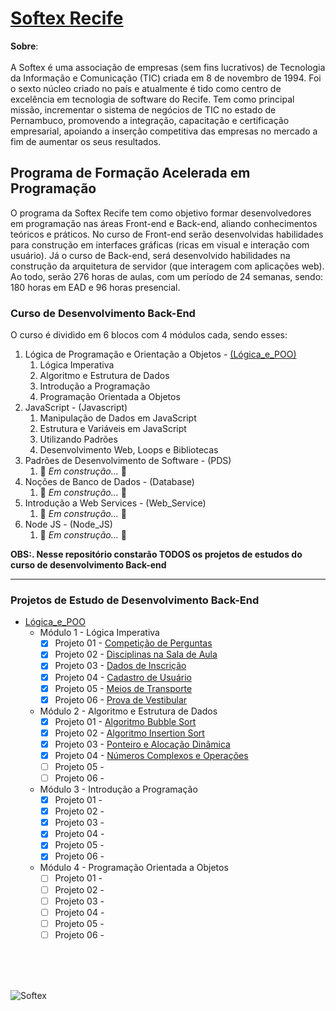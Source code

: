 # [Softex Recife](http://www.softexrecife.org.br/)

**Sobre**:
<br/>
<br/>
A Softex é uma associação de empresas (sem fins lucrativos) de Tecnologia da Informação e Comunicação (TIC) criada em 8 de novembro de 1994. Foi o sexto núcleo criado no país e atualmente é tido como centro de excelência em tecnologia de software do Recife. Tem como principal missão, incrementar o sistema de negócios de TIC no estado de Pernambuco, promovendo a integração, capacitação e certificação empresarial, apoiando a inserção competitiva das empresas no mercado a fim de aumentar os seus resultados.

## Programa de Formação Acelerada em Programação
O programa da Softex Recife tem como objetivo formar desenvolvedores em programação nas áreas Front-end e Back-end, aliando conhecimentos teóricos e práticos. No curso de Front-end serão desenvolvidas habilidades para construção em interfaces gráficas (ricas em visual e interação com usuário). Já o curso de Back-end, será desenvolvido habilidades na construção da arquitetura de servidor (que interagem com aplicações web). Ao todo, serão 276 horas de aulas, com um período de 24 semanas, sendo: 180 horas em EAD e 96 horas presencial.

### Curso de Desenvolvimento Back-End

O curso é dividido em 6 blocos com 4 módulos cada, sendo esses:
<br/>
1. Lógica de Programação e Orientação a Objetos - [(Lógica_e_POO)](https://github.com/0liveiraVictor/Softex/tree/main/L%C3%B3gica_e_POO)
	1. Lógica Imperativa
	2. Algoritmo e Estrutura de Dados
	3. Introdução a Programação
	4. Programação Orientada a Objetos
2. JavaScript - (Javascript)
	1. Manipulação de Dados em JavaScript
	2. Estrutura e Variáveis em JavaScript
	3. Utilizando Padrões
	4. Desenvolvimento Web, Loops e Bibliotecas
3. Padrões de Desenvolvimento de Software - (PDS)
	1.  🚧 *Em construção...* 🚧
4. Noções de Banco de Dados - (Database)
	1.  🚧 *Em construção...* 🚧
5. Introdução a Web Services - (Web_Service)
	1.  🚧 *Em construção...* 🚧
6. Node JS - (Node_JS)
	1.  🚧 *Em construção...* 🚧


**OBS:. Nesse repositório constarão TODOS os projetos de estudos do curso de desenvolvimento Back-end**
	
***
### Projetos de Estudo de Desenvolvimento Back-End
* [Lógica_e_POO](https://github.com/0liveiraVictor/Softex/tree/main/L%C3%B3gica_e_POO)
	* Módulo 1 - Lógica Imperativa
		- [x] Projeto 01 - [Competição de Perguntas](https://github.com/0liveiraVictor/Softex/blob/main/L%C3%B3gica_e_POO/M%C3%B3dulo_01---Projeto_01)
		- [x] Projeto 02 - [Disciplinas na Sala de Aula](https://github.com/0liveiraVictor/Softex/blob/main/L%C3%B3gica_e_POO/M%C3%B3dulo_01---Projeto_02) 
		- [x] Projeto 03 - [Dados de Inscrição](https://github.com/0liveiraVictor/Softex/blob/main/L%C3%B3gica_e_POO/M%C3%B3dulo_01---Projeto_03)
		- [x] Projeto 04 - [Cadastro de Usuário](https://github.com/0liveiraVictor/Softex/blob/main/L%C3%B3gica_e_POO/M%C3%B3dulo_01---Projeto_04)
		- [x] Projeto 05 - [Meios de Transporte](https://github.com/0liveiraVictor/Softex/blob/main/L%C3%B3gica_e_POO/M%C3%B3dulo_01---Projeto_05)
		- [X] Projeto 06 - [Prova de Vestibular](https://github.com/0liveiraVictor/Softex/blob/main/L%C3%B3gica_e_POO/M%C3%B3dulo_01---Projeto_06)
	* Módulo 2 - Algoritmo e Estrutura de Dados
		- [x] Projeto 01 - [Algoritmo Bubble Sort](https://github.com/0liveiraVictor/Softex/blob/main/L%C3%B3gica_e_POO/M%C3%B3dulo_02---Projeto_01)
		- [x] Projeto 02 - [Algoritmo Insertion Sort](https://github.com/0liveiraVictor/Softex/blob/main/L%C3%B3gica_e_POO/M%C3%B3dulo_02---Projeto_02)
		- [x] Projeto 03 - [Ponteiro e Alocação Dinâmica](https://github.com/0liveiraVictor/Softex/blob/main/L%C3%B3gica_e_POO/M%C3%B3dulo_02---Projeto_03)
		- [x] Projeto 04 - [Números Complexos e Operações](https://github.com/0liveiraVictor/Softex/blob/main/L%C3%B3gica_e_POO/M%C3%B3dulo_02---Projeto_04)
		- [ ] Projeto 05 - []()
		- [ ] Projeto 06 - []()
	* Módulo 3 - Introdução a Programação
		- [x] Projeto 01 - []()
		- [x] Projeto 02 - []()
		- [x] Projeto 03 - []()
		- [x] Projeto 04 - []()
		- [x] Projeto 05 - []()
		- [x] Projeto 06 - []()
	* Módulo 4 - Programação Orientada a Objetos
		- [ ] Projeto 01 - []()
		- [ ] Projeto 02 - []()
		- [ ] Projeto 03 - []()
		- [ ] Projeto 04 - []()
		- [ ] Projeto 05 - []()
		- [ ] Projeto 06 - []()

<br/>
<br/>
<br/>

![Softex](https://user-images.githubusercontent.com/106946476/178136181-818bbd6d-731b-4515-aad9-e89084899371.png)

